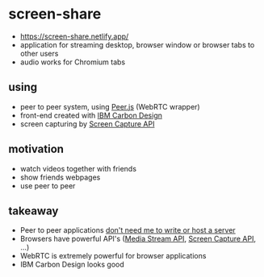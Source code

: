 # screen-share
- https://screen-share.netlify.app/
- application for streaming desktop, browser window or browser tabs to other users
- audio works for Chromium tabs

## using
- peer to peer system, using [Peer.js](https://peerjs.com/) (WebRTC wrapper)
- front-end created with [IBM Carbon Design](https://www.carbondesignsystem.com/)
- screen capturing by [Screen Capture API](https://developer.mozilla.org/en-US/docs/Web/API/Screen_Capture_API)

## motivation
- watch videos together with friends 
- show friends webpages
- use peer to peer


## takeaway
   - Peer to peer applications <ins>don't need me to write or host a server</ins>
   - Browsers have powerful API's ([Media Stream API](https://developer.mozilla.org/en-US/docs/Web/API/Media_Streams_API), [Screen Capture API](https://developer.mozilla.org/en-US/docs/Web/API/Screen_Capture_API), ...)
   - WebRTC is extremely powerful for browser applications
   - IBM Carbon Design looks good